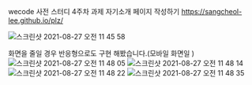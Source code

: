 wecode 사전 스터디 4주차 과제
자기소개 페이지 작성하기
https://sangcheol-lee.github.io/plz/

![스크린샷 2021-08-27 오전 11 45 58](https://user-images.githubusercontent.com/89136968/131063895-a989d660-88cc-4bbd-ba0e-030167d88627.png)


화면을 줄일 경우 반응형으로도 구현 해봤습니다.(모바일 화면일 )
![스크린샷 2021-08-27 오전 11 48 05](https://user-images.githubusercontent.com/89136968/131064169-02133a5a-22c7-4dd1-abd3-569830075615.png)
![스크린샷 2021-08-27 오전 11 48 14](https://user-images.githubusercontent.com/89136968/131064176-1c9397fb-8cae-4748-922d-7ee3a3d6c9ab.png)
![스크린샷 2021-08-27 오전 11 48 22](https://user-images.githubusercontent.com/89136968/131064182-86a3d534-82d4-4906-bcab-0129e12316a2.png)
![스크린샷 2021-08-27 오전 11 48 35](https://user-images.githubusercontent.com/89136968/131064190-d5acfc8b-5c0d-4b49-9e1f-56ec97d421d2.png)


